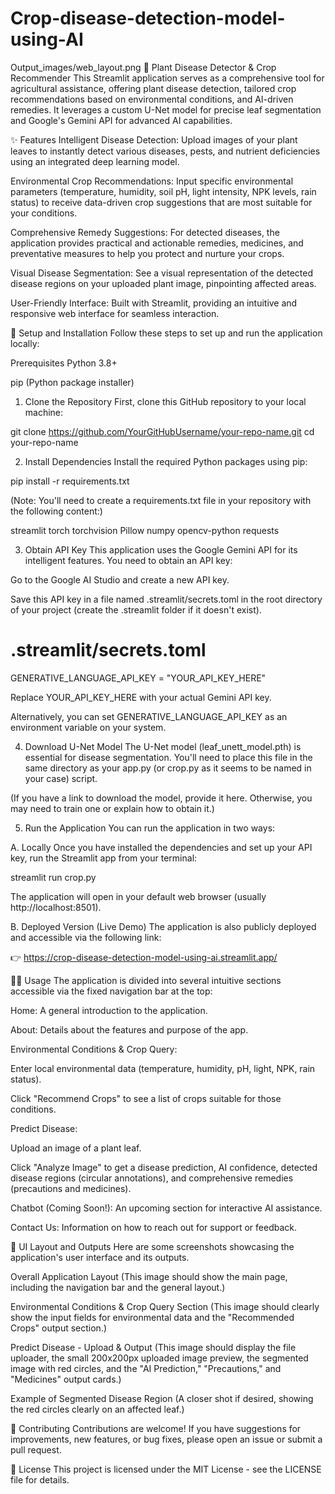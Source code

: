 # Crop-disease-detection-model-using-AI

Output_images/web_layout.png
🌿 Plant Disease Detector & Crop Recommender
This Streamlit application serves as a comprehensive tool for agricultural assistance, offering plant disease detection, tailored crop recommendations based on environmental conditions, and AI-driven remedies. It leverages a custom U-Net model for precise leaf segmentation and Google's Gemini API for advanced AI capabilities.

✨ Features
Intelligent Disease Detection: Upload images of your plant leaves to instantly detect various diseases, pests, and nutrient deficiencies using an integrated deep learning model.

Environmental Crop Recommendations: Input specific environmental parameters (temperature, humidity, soil pH, light intensity, NPK levels, rain status) to receive data-driven crop suggestions that are most suitable for your conditions.

Comprehensive Remedy Suggestions: For detected diseases, the application provides practical and actionable remedies, medicines, and preventative measures to help you protect and nurture your crops.

Visual Disease Segmentation: See a visual representation of the detected disease regions on your uploaded plant image, pinpointing affected areas.

User-Friendly Interface: Built with Streamlit, providing an intuitive and responsive web interface for seamless interaction.

🚀 Setup and Installation
Follow these steps to set up and run the application locally:

Prerequisites
Python 3.8+

pip (Python package installer)

1. Clone the Repository
First, clone this GitHub repository to your local machine:

git clone https://github.com/YourGitHubUsername/your-repo-name.git
cd your-repo-name

2. Install Dependencies
Install the required Python packages using pip:

pip install -r requirements.txt

(Note: You'll need to create a requirements.txt file in your repository with the following content:)

streamlit
torch
torchvision
Pillow
numpy
opencv-python
requests

3. Obtain API Key
This application uses the Google Gemini API for its intelligent features. You need to obtain an API key:

Go to the Google AI Studio and create a new API key.

Save this API key in a file named .streamlit/secrets.toml in the root directory of your project (create the .streamlit folder if it doesn't exist).

# .streamlit/secrets.toml
GENERATIVE_LANGUAGE_API_KEY = "YOUR_API_KEY_HERE"

Replace YOUR_API_KEY_HERE with your actual Gemini API key.

Alternatively, you can set GENERATIVE_LANGUAGE_API_KEY as an environment variable on your system.

4. Download U-Net Model
The U-Net model (leaf_unett_model.pth) is essential for disease segmentation. You'll need to place this file in the same directory as your app.py (or crop.py as it seems to be named in your case) script.

(If you have a link to download the model, provide it here. Otherwise, you may need to train one or explain how to obtain it.)

5. Run the Application
You can run the application in two ways:

A. Locally
Once you have installed the dependencies and set up your API key, run the Streamlit app from your terminal:

streamlit run crop.py

The application will open in your default web browser (usually http://localhost:8501).

B. Deployed Version (Live Demo)
The application is also publicly deployed and accessible via the following link:

👉 https://crop-disease-detection-model-using-ai.streamlit.app/

👨‍💻 Usage
The application is divided into several intuitive sections accessible via the fixed navigation bar at the top:

Home: A general introduction to the application.

About: Details about the features and purpose of the app.

Environmental Conditions & Crop Query:

Enter local environmental data (temperature, humidity, pH, light, NPK, rain status).

Click "Recommend Crops" to see a list of crops suitable for those conditions.

Predict Disease:

Upload an image of a plant leaf.

Click "Analyze Image" to get a disease prediction, AI confidence, detected disease regions (circular annotations), and comprehensive remedies (precautions and medicines).

Chatbot (Coming Soon!): An upcoming section for interactive AI assistance.

Contact Us: Information on how to reach out for support or feedback.

📸 UI Layout and Outputs
Here are some screenshots showcasing the application's user interface and its outputs.

Overall Application Layout
(This image should show the main page, including the navigation bar and the general layout.)


Environmental Conditions & Crop Query Section
(This image should clearly show the input fields for environmental data and the "Recommended Crops" output section.)


Predict Disease - Upload & Output
(This image should display the file uploader, the small 200x200px uploaded image preview, the segmented image with red circles, and the "AI Prediction," "Precautions," and "Medicines" output cards.)


Example of Segmented Disease Region
(A closer shot if desired, showing the red circles clearly on an affected leaf.)


🤝 Contributing
Contributions are welcome! If you have suggestions for improvements, new features, or bug fixes, please open an issue or submit a pull request.

📄 License
This project is licensed under the MIT License - see the LICENSE file for details.
